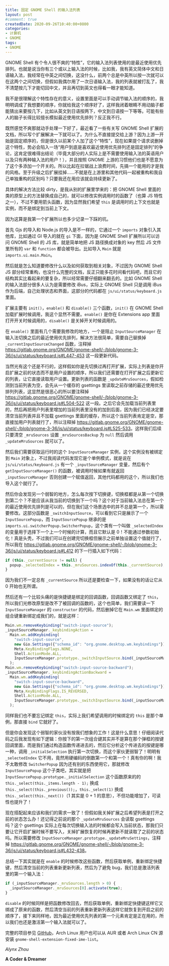 ```yaml
---
title: 固定 GNOME Shell 的输入法列表
layout: post
#comment: true
createdDate: 2020-09-26T10:40:00+0800
categories:
- 计算机
- GNOME
tags:
- GNOME
---
```

GNOME Shell 有个令人很不爽的“特性”，它的输入法列表使用的是最近使用优先排列。也就是说当你有三个或以上输入法的时候，比如我，我有英文简体中文和日语输入法，我经常在中英之间切换，这没什么，前两个总是中英所以按一次就可以在这两个之间切换，但假如我偶尔用了一次日语输入法，我的列表就被打乱了，我不清楚按几下才能切回中文，并且再切到英文也得看一眼才能知道。

<!--more-->

我不是很理解这个特性存在的意义，设置里面是可以手动调节输入法的顺序的，我明明调成了我想要的顺序，你就给我这个顺序好了，这样我闭着眼睛不用动脑子都能猜出来要按几下，比如从英文到日语按两下，中文到日语按一下等等。可能有些人的脑子长得比较擅长模拟最近使用优先排列？反正我不行。

既然感觉不爽那就动手处理一下好了，最近看了一些有关写 GNOME Shell 扩展的文档，所以写个扩展解决一下就可以了。为什么不直接提交给上游？因为上游一开始是固定顺序的，但是很久以前某个人加了这个“特性”，现在如果提个请求说删掉这个特性，势必会陷入一场“用户到底是喜欢最近使用优先排列还是固定排列”的争论，这肯定很难得出结论（毕竟大部分的人实际上是不需要使用输入法的英语用户以及只有两种输入法的用户！），并且按照 GNOME 上游的习惯他们也是不愿意为了这个多添加一个开关的。所以比起在拉锯战上浪费时间，先搞一个能用的才是我的风格。至于升级之后扩展挂掉……不就是在上游里和其他代码一起被重构和我自己单独重构的区别吗？只要我还在用应该就会持续更新了。

具体的解决方法比较 dirty，是我从别的扩展里学来的：把 GNOME Shell 里面的类的原型上的方法替换成自己的，就可以修改实例调用时的函数了（也算 JS 特性之一），不过不要用箭头函数，因为显然我们希望 `this` 是调用时的上下文也就是实例，而不是绑定到当前上下文。

因为这算是我第一个扩展所以也多少记录一下踩的坑。

首先 Gjs 的导入和 Node.js 的导入是不一样的，它通过一个 `imports` 对象引入其他库，比如通过 GI 导入的就在 `gi` 下面，因为是 GNOME Shell 扩展所以可以访问 GNOME Shell 的 JS 库，就是简单地把 JS 路径换成对象的 key 然后 JS 文件里所有的 `var` 和 `function` 都会被导出。比如导入 `Main` 就是 `imports.ui.main.Main`。

然后就是怎么知道要修改什么以及如何获取到相关对象，不过因为 GNOME Shell JS 部分经常重构，也没什么完整的文档，反正只能多花时间看代码吧，而且它的结构其实比看起来的要复杂，所以经常需要仔细翻来翻去的。比如 GNOME Shell 的输入法部分很多人认为是需要修改 iBus，实际上 GNOME Shell 只是调用 iBus 作为后端，自己处理状态和界面，这部分的代码都在 `js/ui/status/keyboard.js` 里面。

扩展主要有 `init()`，`enable()` 和 `disable()` 三个函数，`init()` 在 GNOME Shell 加载扩展时候调用，我这个显然不需要。`enable()` 是你在 Extensions app 里面打开开关时候调用的，`disable()` 是关掉开关时候调用的。

在 `enable()` 里面有几个需要我修改的地方，一个是阻止 `InputSourceManager` 在输入法切换之后的最近使用优先排列，解决方法很简单，需要自己替换掉 `_currentInputSourceChanged` 函数，注释掉 <https://gitlab.gnome.org/GNOME/gnome-shell/-/blob/gnome-3-36/js/ui/status/keyboard.js#L447-453> 这一段更新代码。

当然光有这个还是不行的，这样假如你是先切换过再打开扩展，实际上列表是你开启扩展之前的状态而不是用户设置的顺序，所以我们还需要在打开扩展之后更新它的列表，让它直接读取用户设置。更新列表的函数是 `_updateMruSources`，假如检测到当前列表为空，会先从一个缓存的 gsettings 里读取之前存储的最近使用优先排列列表，这显然是很恶心的所以要注释掉 <https://gitlab.gnome.org/GNOME/gnome-shell/-/blob/gnome-3-36/js/ui/status/keyboard.js#L504-522> 这一段。之后它会先加载当前列表里的，然后再把用户列表里增加的当前列表里没有的加到后面，因为我们已经决定要清空当前列表并且不加载 gsettings 里面的缓存，所以这个当前列表肯定是空，那直接加用户列表就行了，所以注释掉 <https://gitlab.gnome.org/GNOME/gnome-shell/-/blob/gnome-3-36/js/ui/status/keyboard.js#L525-533>。这样我们后续只要清空 `_mruSources` 设置 `_mruSourcesBackup` 为 `null` 然后调用 `_updateMruSources` 就可以了。

然后我们需要获取运行时的这个 `InputSourceManager` 实例，这个实例没有被绑定到 `Main` 对象上，不过我阅读代码发现它是个单例模式，就是说在 `js/ui/status/keyboard.js` 有一个 `_inputSourceManager` 变量，然后有个 `getInputSourceManager()` 的函数，被调用时候如果有就返回 `_inputSourceManager` 否则创建一个赋值返回，其他代码都用的这个，所以我们也导入这个就行了。

然后你会发现另一个弱智的地方，怎么每次按下切换键，切换框都是从第一个切换到第二个？不是应该从我当前的切换到下一个吗？这个对于当前输入法总在第一个的最近使用优先排列是可以的，但在我们这个场景选中的并不总是第一个，所以需要修改。这部分函数是 `_switchInputSource`，可以看到它只是展示了一个 `InputSourcePopup`，而 `InputSourcePopup` 继承的是 `imports.ui.switcherPopup.SwitcherPopup`，这个类有一个叫做 `_selectedIndex` 的变量用于选择下一个上一个时候的计算，而且它默认是 0！不能通过参数初始化！真是头秃，不过我们可以在创建完切换框但展示之前单独设置这个值就行了，所以我在 <https://gitlab.gnome.org/GNOME/gnome-shell/-/blob/gnome-3-36/js/ui/status/keyboard.js#L412> 的下一行插入如下代码：

```JavaScript
if (this._currentSource != null) {
  popup._selectedIndex = this._mruSources.indexOf(this._currentSource);
}
```

因为我们不一定总有 `_currentSource` 所以还是要检查一下，如果没有的话让它从 0 开始也无所谓。

然后还有一个比较头痛的是快捷键是绑定的回调函数，回调函数又绑定了 `this`，所以我们光修改原型是改不了被回调的函数的，这个也简单，我们需要读一下 `InputSourceManager` 的 `constructor` 的代码，然后删掉它在 `Main.wm` 里面绑定的组合键重新绑定成我们的，就是这样：

```JavaScript
Main.wm.removeKeybinding("switch-input-source");
_inputSourceManager._keybindingAction =
  Main.wm.addKeybinding(
    "switch-input-source",
    new Gio.Settings({"schema_id": "org.gnome.desktop.wm.keybindings"}),
    Meta.KeyBindingFlags.NONE,
    Shell.ActionMode.ALL,
    InputSourceManager.prototype._switchInputSource.bind(_inputSourceManager)
  );
Main.wm.removeKeybinding("switch-input-source-backward");
_inputSourceManager._keybindingActionBackward =
  Main.wm.addKeybinding(
    "switch-input-source-backward",
    new Gio.Settings({"schema_id": "org.gnome.desktop.wm.keybindings"}),
    Meta.KeyBindingFlags.IS_REVERSED,
    Shell.ActionMode.ALL,
    InputSourceManager.prototype._switchInputSource.bind(_inputSourceManager)
  );
```

同样我们也不要忘记绑定 `this`，实际上我们希望调用的时候绑定的 `this` 是那个单例，那直接 `bind` 它就好了。

但是你会发现这个弱智的家伙没有按我们想象的工作！这是什么意思！仔细阅读代码之后我发现有如下逻辑：你按下的第一次组合键其实并不是算在那个弹框的按键回调里面，而是我们通过构造函数传递进去的，然后它分析这个传进去的按键是哪一种，调用 `_initialSelection` 执行第一次切换，而这个家伙更弱智了！明明有 `_selectedIndex` 它不用，竟然用硬编码的倒数第一个和第一个！真有你的啊！我不太敢修改 `SwitcherPopup` 因为还有别的东西使用它，那就修改 `InputSourcePopup` 这个子类吧，其实就是把 `InputSourcePopup.prototype._initialSelection` 这个函数原来的的 `this._select(this._items.length - 1);` 换成 `this._select(this._previous());`，`this._select(1)` 换成 `this._select(this._next())`（1 其实是 0 + 1 的意思），不但功能增加了，可读性也提升了！

现在搭配起来应该和我们的需求一致了！但假如我关掉扩展之后希望列表是打开之前的状态怎么办！还记得之前说的那个 `_updateMruSources` 会读取 gsettings 吗？这个 gsettings 实际上在每次切换输入法的时候都会写入当前状态，那我们只要让它开启扩展时候不要写入，关掉扩展恢复的时候再更新不就读取了之前的状态吗。所以需要修改 `InputSourceManager.prototype._updateMruSettings`，注释掉 <https://gitlab.gnome.org/GNOME/gnome-shell/-/blob/gnome-3-36/js/ui/status/keyboard.js#L432-438>。

总结一下其实就是在 `enable` 的时候修改这些函数，然后获取单例，重新绑定快捷键，然后清空当前的列表重新更新列表，然后为了避免 bug，我们总是激活列表里的第一个输入法：

```JavaScript
if (_inputSourceManager._mruSources.length > 0) {
  _inputSourceManager._mruSources[0].activate(true);
}
```

`disable` 的时候同样是把函数修改回去，然后获取单例，重新绑定快捷键这样它又绑成了原来的函数，然后清空当前的列表重新更新列表这样它就恢复到开启之前的顺序了，接下来同样地，因为最近使用优先列表的第一个元素肯定是正在用的，所以我们也还是激活第一个输入法就可以了。

完整的项目参见 [GitHub](https://github.com/AlynxZhou/gnome-shell-extension-fixed-ime-list/)，Arch Linux 用户也可以从 AUR 或者 Arch Linux CN 源安装 `gnome-shell-extension-fixed-ime-list`。

*Alynx Zhou*

**A Coder & Dreamer**

